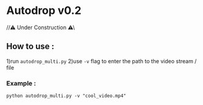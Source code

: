 # Autodrop v0.2

//⚠ Under Construction ⚠\\

## How to use : 
1)run `autodrop_multi.py`
2)use `-v` flag to enter the path to the video stream / file 

### Example :

`python autodrop_multi.py -v "cool_video.mp4"`

